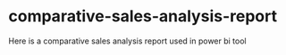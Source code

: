 # comparative-sales-analysis-report
Here is a comparative sales analysis report used in power bi tool
